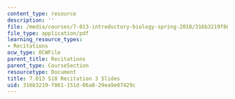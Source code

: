 ```yaml
---
content_type: resource
description: ''
file: /media/courses/7-013-introductory-biology-spring-2018/316b3219f861151d06a829ea9e07429c_MIT7_013s18Rec3_slides.pdf
file_type: application/pdf
learning_resource_types:
- Recitations
ocw_type: OCWFile
parent_title: Recitations
parent_type: CourseSection
resourcetype: Document
title: 7.013 S18 Recitation 3 Slides
uid: 316b3219-f861-151d-06a8-29ea9e07429c
---
```


